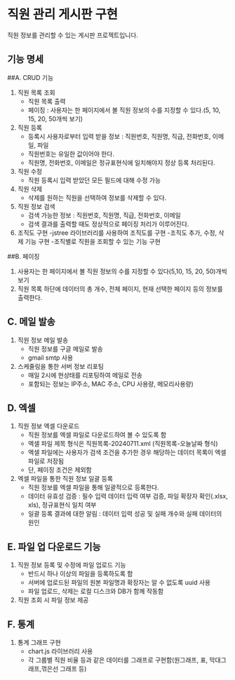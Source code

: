 ﻿# 직원 관리 게시판 구현

직원 정보를 관리할 수 있는 게시판 프로젝트입니다.

## 기능 명세
##A. CRUD 기능
1. 직원 목록 조회
   - 직원 목록 출력
   - 페이징 : 사용자는 한 페이지에서 볼 직원 정보의 수를 지정할 수 있다.(5, 10, 15, 20, 50개씩 보기)
2. 직원 등록
   - 등록시 사용자로부터 입력 받을 정보 : 직원번호, 직원명, 직급, 전화번호, 이메일, 파일
   - 직원번호는 유일한 값이어야 한다.
   - 직원명, 전화번호, 이메일은 정규표현식에 일치해야지 정상 등록 처리된다.
3. 직원 수정
   - 직원 등록시 입력 받았던 모든 필드에 대해 수정 가능
4. 직원 삭제
   - 삭제를 원하는 직원을 선택하여 정보를 삭제할 수 있다.
5. 직원 정보 검색
   - 검색 가능한 정보 : 직원번호, 직원명, 직급, 전화번호, 이메일
   - 검색 결과를 출력할 때도 정상적으로 페이징 처리가 이루어진다.
6. 조직도 구현
   -jstree 라이브러리를 사용하여 조직도를 구현
   -조직도 추가, 수정, 삭제 기능 구현
   -조직별로 직원을 조회할 수 있는 기능 구현
   
##B. 페이징
1. 사용자는 한 페이지에서 볼 직원 정보의 수를 지정할 수 있다(5,10, 15, 20, 50)개씩 보기
2. 직원 목록 하단에 데이터의 총 개수, 전체 페이지, 현재 선택한 페이지 등의 정보를 출력한다.

## C. 메일 발송
1. 직원 정보 메일 발송
   - 직원 정보를 구글 메일로 발송
   - gmail smtp 사용
2. 스케줄링을 통한 서버 정보 리포팅
   - 매일 2시에 현상태를 리포팅하여 메일로 전송
   - 포함되는 정보는 IP주소, MAC 주소, CPU 사용량, 메모리사용량)

## D. 엑셀
1. 직원 정보 엑셀 다운로드
   - 직원 정보를 엑셀 파일로 다운로드하여 볼 수 있도록 함
   - 엑셀 파일 제목 형식은 직원목록-20240711.xml (직원목록-오늘날짜 형식)
   - 엑셀 파일에는 사용자가 검색 조건을 추가한 경우 해당하는 데이터 목록이 엑셀 파일로 저장됨
   - 단, 페이징 조건은 제외함
2. 엑셀 파일을 통한 직원 정보 일괄 등록
   - 직원 정보를 엑셀 파일을 통해 일괄적으로 등록한다.
   - 데이터 유효성 검증 : 필수 입력 데이터 입력 여부 검증, 파일 확장자 확인(.xlsx, xls), 정규표현식 일치 여부
   - 일괄 등록 결과에 대한 알림 : 데이터 입력 성공 및 실패 개수와 실패 데이터의 원인

## E. 파일 업 다운로드 기능 
1. 직원 정보 등록 및 수정에 파일 업로드 기능
   - 반드시 하나 이상의 파일을 등록하도록 함
   - 서버에 업로드된 파일의 원본 파일명과 확장자는 알 수 없도록 uuid 사용
   - 파일 업로드, 삭제는 로컬 디스크와 DB가 함께 작동함
2. 직원 조회 시 파일 정보 제공

## F. 통계
1. 통계 그래프 구현
   - chart.js 라이브러리 사용
   - 각 그룹별 직원 비율 등과 같은 데이터를 그래프로 구현함(원그래프, 표, 막대그래프,꺾은선 그래프 등)
